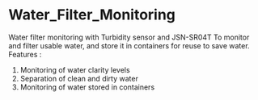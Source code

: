 # Water_Filter_Monitoring
Water filter monitoring with Turbidity sensor and JSN-SR04T
To monitor and filter usable water, and store it in containers for reuse to save water.
Features :
1. Monitoring of water clarity levels
2. Separation of clean and dirty water
3. Monitoring of water stored in containers
